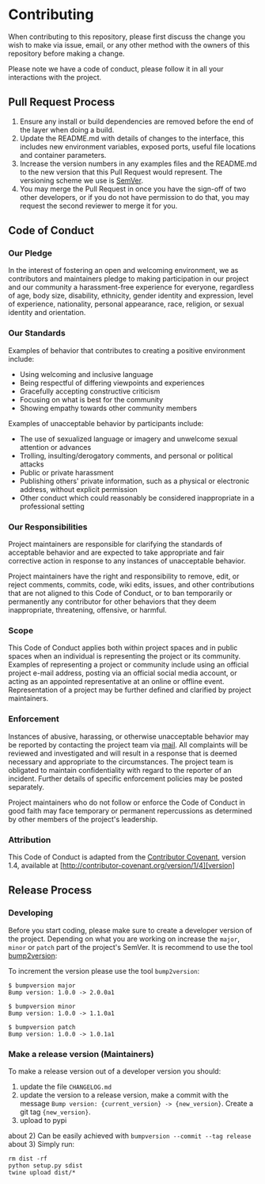 # Contributing

When contributing to this repository, please first discuss the change you wish to make via issue,
email, or any other method with the owners of this repository before making a change.

Please note we have a code of conduct, please follow it in all your interactions with the project.

## Pull Request Process

1. Ensure any install or build dependencies are removed before the end of the layer when doing a
   build.
2. Update the README.md with details of changes to the interface, this includes new environment
   variables, exposed ports, useful file locations and container parameters.
3. Increase the version numbers in any examples files and the README.md to the new version that this
   Pull Request would represent. The versioning scheme we use is [SemVer](http://semver.org/).
4. You may merge the Pull Request in once you have the sign-off of two other developers, or if you
   do not have permission to do that, you may request the second reviewer to merge it for you.

## Code of Conduct

### Our Pledge

In the interest of fostering an open and welcoming environment, we as
contributors and maintainers pledge to making participation in our project and
our community a harassment-free experience for everyone, regardless of age, body
size, disability, ethnicity, gender identity and expression, level of experience,
nationality, personal appearance, race, religion, or sexual identity and
orientation.

### Our Standards

Examples of behavior that contributes to creating a positive environment
include:

* Using welcoming and inclusive language
* Being respectful of differing viewpoints and experiences
* Gracefully accepting constructive criticism
* Focusing on what is best for the community
* Showing empathy towards other community members

Examples of unacceptable behavior by participants include:

* The use of sexualized language or imagery and unwelcome sexual attention or
advances
* Trolling, insulting/derogatory comments, and personal or political attacks
* Public or private harassment
* Publishing others' private information, such as a physical or electronic
  address, without explicit permission
* Other conduct which could reasonably be considered inappropriate in a
  professional setting

### Our Responsibilities

Project maintainers are responsible for clarifying the standards of acceptable
behavior and are expected to take appropriate and fair corrective action in
response to any instances of unacceptable behavior.

Project maintainers have the right and responsibility to remove, edit, or
reject comments, commits, code, wiki edits, issues, and other contributions
that are not aligned to this Code of Conduct, or to ban temporarily or
permanently any contributor for other behaviors that they deem inappropriate,
threatening, offensive, or harmful.

### Scope

This Code of Conduct applies both within project spaces and in public spaces
when an individual is representing the project or its community. Examples of
representing a project or community include using an official project e-mail
address, posting via an official social media account, or acting as an appointed
representative at an online or offline event. Representation of a project may be
further defined and clarified by project maintainers.

### Enforcement

Instances of abusive, harassing, or otherwise unacceptable behavior may be
reported by contacting the project team via [mail][mail]. All
complaints will be reviewed and investigated and will result in a response that
is deemed necessary and appropriate to the circumstances. The project team is
obligated to maintain confidentiality with regard to the reporter of an incident.
Further details of specific enforcement policies may be posted separately.

Project maintainers who do not follow or enforce the Code of Conduct in good
faith may face temporary or permanent repercussions as determined by other
members of the project's leadership.

### Attribution

This Code of Conduct is adapted from the [Contributor Covenant][homepage], version 1.4,
available at [http://contributor-covenant.org/version/1/4][version]

## Release Process

### Developing

Before you start coding, please make sure to create a developer version of
the project. Depending on what you are working on increase the `major`, `minor`
or `patch` part of the project's SemVer. It is recommend to use the tool
[bump2version][bump2version]:

To increment the version please use the tool `bump2version`:

    $ bumpversion major
    Bump version: 1.0.0 -> 2.0.0a1

    $ bumpversion minor
    Bump version: 1.0.0 -> 1.1.0a1

    $ bumpversion patch
    Bump version: 1.0.0 -> 1.0.1a1

### Make a release version (Maintainers)

To make a release version out of a developer version you should:

 1) update the file `CHANGELOG.md`
 2) update the version to a release version, make a commit with the message
    `Bump version: {current_version} -> {new_version}`. Create a git tag `{new_version}`.
 3) upload to pypi

 about 2) Can be easily achieved with `bumpversion --commit --tag release`
 about 3) Simply run:

    rm dist -rf
    python setup.py sdist
    twine upload dist/*

[homepage]: http://contributor-covenant.org
[version]: http://contributor-covenant.org/version/1/4/
[mail]: michael.peick+starlog@gmail.com
[bump2version]: https://github.com/c4urself/bump2version
